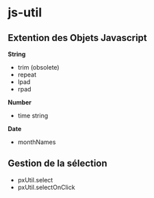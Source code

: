 js-util
=======

Extention des Objets Javascript
-------------------------------

**String**
* trim (obsolete)
* repeat
* lpad
* rpad

**Number**
* time string

**Date**
* monthNames


Gestion de la sélection
-----------------------
* pxUtil.select
* pxUtil.selectOnClick
